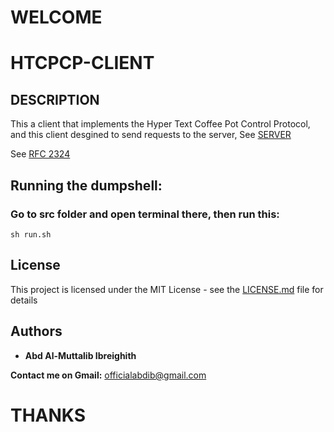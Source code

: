 # WELCOME
# HTCPCP-CLIENT

## DESCRIPTION

This a client that implements the Hyper Text Coffee Pot Control Protocol, and this client
desgined to send requests to the server, See [SERVER](https://github.com/officialabd/HTCPCP-SERVER)

See [RFC 2324](https://datatracker.ietf.org/doc/html/rfc2324) 

## Running the dumpshell:
### Go to src folder and open terminal there, then run this:
```
sh run.sh
```
## License

This project is licensed under the MIT License - see the [LICENSE.md](LICENSE) file for details

## Authors

* **Abd Al-Muttalib Ibreighith**


**Contact me on Gmail:** officialabdib@gmail.com

# THANKS
